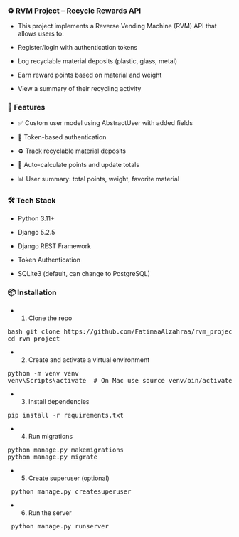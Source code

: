 ### ♻️ RVM Project – Recycle Rewards API
- This project implements a Reverse Vending Machine (RVM) API that allows users to:

- Register/login with authentication tokens

- Log recyclable material deposits (plastic, glass, metal)

- Earn reward points based on material and weight

- View a summary of their recycling activity

### 🚀 Features
- ✅ Custom user model using AbstractUser with added fields

- 🔐 Token-based authentication

- ♻️ Track recyclable material deposits

- 🏅 Auto-calculate points and update totals

- 📊 User summary: total points, weight, favorite material


### 🛠 Tech Stack
- Python 3.11+

- Django 5.2.5

- Django REST Framework

- Token Authentication

- SQLite3 (default, can change to PostgreSQL)

### 📦 Installation
- 1. Clone the repo
<pre lang="markdown">bash git clone https://github.com/FatimaaAlzahraa/rvm_project.git 
cd rvm_project </pre>

- 2. Create and activate a virtual environment
<pre lang="markdown">python -m venv venv
venv\Scripts\activate  # On Mac use source venv/bin/activate </pre>

- 3. Install dependencies
<pre lang="markdown">pip install -r requirements.txt </pre>

- 4. Run migrations
<pre lang="markdown">python manage.py makemigrations
python manage.py migrate </pre>

- 5. Create superuser (optional)
<pre lang="markdown"> python manage.py createsuperuser </pre>

- 6. Run the server
<pre lang="markdown"> python manage.py runserver </pre>
